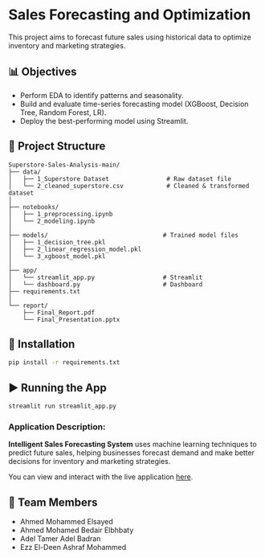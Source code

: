 
# Sales Forecasting and Optimization

This project aims to forecast future sales using historical data to optimize inventory and marketing strategies.

## 📊 Objectives
- Perform EDA to identify patterns and seasonality.
- Build and evaluate time-series forecasting model (XGBoost, Decision Tree, Random Forest, LR).
- Deploy the best-performing model using Streamlit.

## 🧱 Project Structure
```
Superstore-Sales-Analysis-main/
├── data/
│   ├── 1_Superstore Dataset                # Raw dataset file
│   └── 2_cleaned_superstore.csv            # Cleaned & transformed dataset
│
├── notebooks/
│   ├── 1_preprocessing.ipynb 
│   └── 2_modeling.ipynb
│ 
├── models/                                # Trained model files 
│   ├── 1_decision_tree.pkl
│   ├── 2_linear_regression_model.pkl
│   └── 3_xgboost_model.pkl             
│
├── app/
│   └── streamlit_app.py                   # Streamlit
│   └── dashboard.py                       # Dashboard
├── requirements.txt
│
└── report/
    ├── Final_Report.pdf
    └── Final_Presentation.pptx
```

## 🧪 Installation
```bash
pip install -r requirements.txt
```

## ▶️ Running the App
```bash
streamlit run streamlit_app.py
```

### Application Description:
**Intelligent Sales Forecasting System** uses machine learning techniques to predict future sales, helping businesses forecast demand and make better decisions for inventory and marketing strategies.

<p>You can view and interact with the live application <a href="https://depiapp-vpwfjn4zcim93ut6jjpadg.streamlit.app/" target="_blank">here</a>.</p>


## 👥 Team Members
- Ahmed Mohammed Elsayed
- Ahmed Mohamed Bedair Elbhbaty
- Adel Tamer Adel Badran
- Ezz El-Deen Ashraf Mohammed
